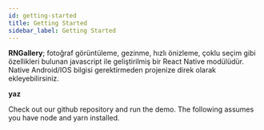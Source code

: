 ```yaml
---
id: getting-started
title: Getting Started
sidebar_label: Getting Started
---
```


**RNGallery**; fotoğraf görüntüleme, gezinme, hızlı önizleme, çoklu seçim gibi özellikleri bulunan javascript ile geliştirilmiş bir React Native modülüdür. Native Android/IOS bilgisi gerektirmeden projenize direk olarak ekleyebilirsiniz.

**yaz**

Check out our github repository and run the demo. The following assumes you have node and yarn installed.
